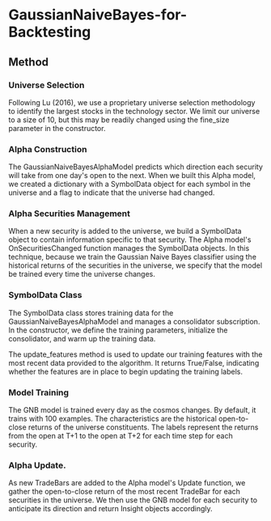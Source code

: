 # GaussianNaiveBayes-for-Backtesting

## Method


### Universe Selection

Following Lu (2016), we use a proprietary universe selection methodology to identify the largest stocks in the technology sector. We limit our universe to a size of 10, but this may be readily changed using the fine_size parameter in the constructor.


### Alpha Construction

The GaussianNaiveBayesAlphaModel predicts which direction each security will take from one day's open to the next. When we built this Alpha model, we created a dictionary with a SymbolData object for each symbol in the universe and a flag to indicate that the universe had changed.


### Alpha Securities Management

When a new security is added to the universe, we build a SymbolData object to contain information specific to that security. The Alpha model's OnSecuritiesChanged function manages the SymbolData objects. In this technique, because we train the Gaussian Naive Bayes classifier using the historical returns of the securities in the universe, we specify that the model be trained every time the universe changes.


### SymbolData Class

The SymbolData class stores training data for the GaussianNaiveBayesAlphaModel and manages a consolidator subscription. In the constructor, we define the training parameters, initialize the consolidator, and warm up the training data.

The update_features method is used to update our training features with the most recent data provided to the algorithm. It returns True/False, indicating whether the features are in place to begin updating the training labels.


### Model Training

The GNB model is trained every day as the cosmos changes. By default, it trains with 100 examples. The characteristics are the historical open-to-close returns of the universe constituents. The labels represent the returns from the open at T+1 to the open at T+2 for each time step for each security.


### Alpha Update.

As new TradeBars are added to the Alpha model's Update function, we gather the open-to-close return of the most recent TradeBar for each securities in the universe. We then use the GNB model for each security to anticipate its direction and return Insight objects accordingly.






